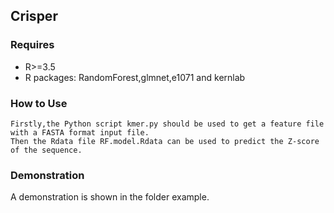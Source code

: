 ## Crisper
### Requires
- R>=3.5<br>
- R packages: RandomForest,glmnet,e1071 and kernlab<br>
### How to Use
```
Firstly,the Python script kmer.py should be used to get a feature file with a FASTA format input file.
Then the Rdata file RF.model.Rdata can be used to predict the Z-score of the sequence.
```
### Demonstration

A demonstration is shown in the folder example.
